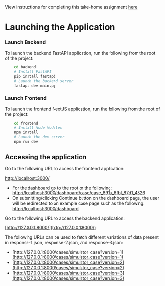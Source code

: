 View instructions for completing this take-home assignment [here](https://co-helm.notion.site/Senior-Product-Engineer-Take-Home-6e82ec45cc2a46b59a0d9ee3aeb9449c).

# Launching the Application

### Launch Backend

To launch the backend FastAPI application, run the following from the root of the project:

```sh
    cd backend
    # Install FastAPI
    pip install fastapi
    # Launch the backend server
    fastapi dev main.py
```

### Launch Frontend

To launch the frontend NextJS application, run the following from the root of the project:

```sh
    cd frontend
    # Install Node Modules
    npm install
    # Launch the dev server
    npm run dev
```

## Accessing the application

Go to the following URL to access the frontend application:

[http://localhost:3000/](http://localhost:3000/)

- For the dashboard go to the root or the following:
[http://localhost:3000/dashboard/case/case_891a_6fbl_87d1_4326](http://localhost:3000/dashboard/case/case_891a_6fbl_87d1_4326)
- On submitting/clicking Continue button on the dashboard page, the user will be redirected to an example case page such as the following:
[http://localhost:3000/dashboard](http://localhost:3000/dashboard)

Go to the following URL to access the backend application:

[http://127.0.0.1:8000/](http://127.0.0.1:8000/)

The following URLs can be used to fetch different variations of data present in response-1.json, response-2.json, and response-3.json:

- [http://127.0.0.1:8000/cases/simulator_case?version=1](http://127.0.0.1:8000/cases/simulator_case?version=1)
- [http://127.0.0.1:8000/cases/simulator_case?version=2](http://127.0.0.1:8000/cases/simulator_case?version=2)
- [http://127.0.0.1:8000/cases/simulator_case?version=3](http://127.0.0.1:8000/cases/simulator_case?version=3)